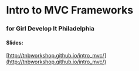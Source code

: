 Intro to MVC Frameworks 
=========
### for Girl Develop It Philadelphia

#### Slides:
[http://tnbworkshop.github.io/intro_mvc/](http://tnbworkshop.github.io/intro_mvc/)

